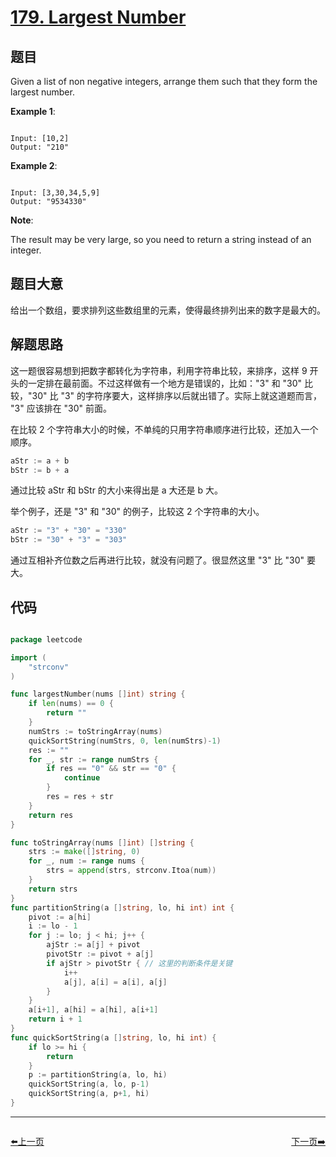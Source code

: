 # [179. Largest Number](https://leetcode.com/problems/largest-number/)

## 题目

Given a list of non negative integers, arrange them such that they form the largest number.



**Example 1**:

```

Input: [10,2]
Output: "210"

```


**Example 2**:

```

Input: [3,30,34,5,9]
Output: "9534330"

```

**Note**: 

The result may be very large, so you need to return a string instead of an integer.



## 题目大意

给出一个数组，要求排列这些数组里的元素，使得最终排列出来的数字是最大的。


## 解题思路

这一题很容易想到把数字都转化为字符串，利用字符串比较，来排序，这样 9 开头的一定排在最前面。不过这样做有一个地方是错误的，比如："3" 和 "30" 比较，"30" 比 "3" 的字符序要大，这样排序以后就出错了。实际上就这道题而言， "3" 应该排在 "30" 前面。

在比较 2 个字符串大小的时候，不单纯的只用字符串顺序进行比较，还加入一个顺序。

```go
aStr := a + b
bStr := b + a
```

通过比较 aStr 和 bStr 的大小来得出是 a 大还是 b 大。

举个例子，还是 "3" 和 "30" 的例子，比较这 2 个字符串的大小。


```go
aStr := "3" + "30" = "330"
bStr := "30" + "3" = "303"
```

通过互相补齐位数之后再进行比较，就没有问题了。很显然这里 "3" 比 "30" 要大。





## 代码

```go

package leetcode

import (
	"strconv"
)

func largestNumber(nums []int) string {
	if len(nums) == 0 {
		return ""
	}
	numStrs := toStringArray(nums)
	quickSortString(numStrs, 0, len(numStrs)-1)
	res := ""
	for _, str := range numStrs {
		if res == "0" && str == "0" {
			continue
		}
		res = res + str
	}
	return res
}

func toStringArray(nums []int) []string {
	strs := make([]string, 0)
	for _, num := range nums {
		strs = append(strs, strconv.Itoa(num))
	}
	return strs
}
func partitionString(a []string, lo, hi int) int {
	pivot := a[hi]
	i := lo - 1
	for j := lo; j < hi; j++ {
		ajStr := a[j] + pivot
		pivotStr := pivot + a[j]
		if ajStr > pivotStr { // 这里的判断条件是关键
			i++
			a[j], a[i] = a[i], a[j]
		}
	}
	a[i+1], a[hi] = a[hi], a[i+1]
	return i + 1
}
func quickSortString(a []string, lo, hi int) {
	if lo >= hi {
		return
	}
	p := partitionString(a, lo, hi)
	quickSortString(a, lo, p-1)
	quickSortString(a, p+1, hi)
}

```


----------------------------------------------
<div style="display: flex;justify-content: space-between;align-items: center;">
<p><a href="https://books.halfrost.com/leetcode/ChapterFour/0174.Dungeon-Game/">⬅️上一页</a></p>
<p><a href="https://books.halfrost.com/leetcode/ChapterFour/0187.Repeated-DNA-Sequences/">下一页➡️</a></p>
</div>
